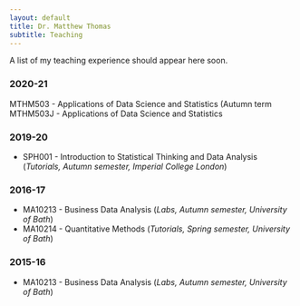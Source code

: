 ```yaml
---
layout: default
title: Dr. Matthew Thomas
subtitle: Teaching
---
```

A list of my teaching experience should appear here soon. 

### 2020-21

MTHM503 - Applications of Data Science and Statistics (Autumn term
MTHM503J - Applications of Data Science and Statistics

### 2019-20

 * SPH001 - Introduction to Statistical Thinking and Data Analysis (_Tutorials, Autumn semester, Imperial College London_)  

### 2016-17

 * MA10213 - Business Data Analysis (_Labs, Autumn semester, University of Bath_)  
 * MA10214 - Quantitative Methods (_Tutorials, Spring semester, University of Bath_)  

### 2015-16

 * MA10213 - Business Data Analysis (_Labs, Autumn semester, University of Bath_)  
